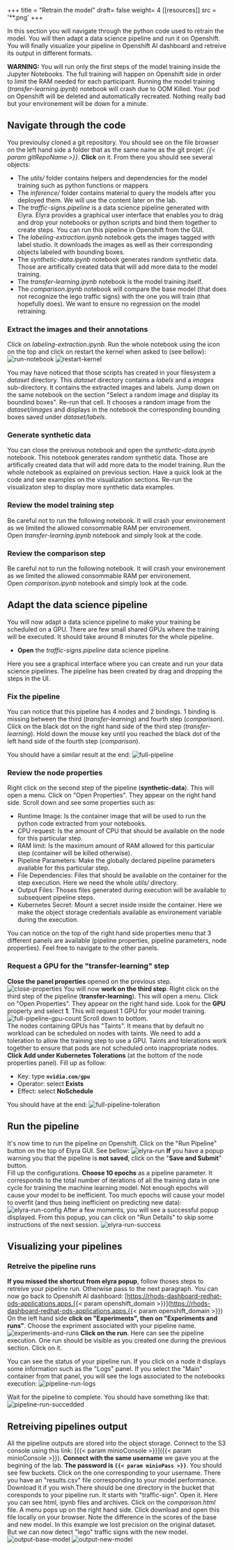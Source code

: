 +++
title = "Retrain the model"
draft= false
weight= 4
[[resources]]
  src = '**.png'
+++

In this section you will navigate through the python code used to retrain the model. You will then adapt a data science pipeline and run it on Openshift. You will finally visualize your pipeline in Openshift AI dashboard and retreive its output in different formats.

**WARNING:** You will run only the first steps of the model training inside the Jupyter Notebooks. The full training will happen on Openshift side in order to limit the RAM needed for each participant. Running the model training (*transfer-learning.ipynb*) notebook will crash due to OOM Killed. Your pod on Openshift will be deleted and automatically recreated. Nothing really bad but your environement will be down for a minute.

## Navigate through the code

You previoulsy cloned a git repository. You should see on the file browser on the left hand side a folder that as the same name as the git projet: *{{< param gitRepoName >}}*. **Click** on it. From there you should see several objects:
  - The *utils/* folder contains helpers and dependencies for the model training such as python functions or mappers
  - The *inference/* folder contains material to query the models after you deployed them. We will use the content later on the lab.
  - The *traffic-signs.pipeline* is a data science pipeline generated with Elyra. Elyra provides a graphical user interface that enables you to drag and drop your notebooks or python scripts and bind them together to create steps. You can run this pipeline in Openshift from the GUI.
  - The *labeling-extraction.ipynb* notebook gets the images tagged with label studio. It downloads the images as well as their corresponding objects labeled with bounding boxes.
  - The *synthetic-data.ipynb* notebook generates random synthetic data. Those are artifically created data that will add more data to the model training.  
  - The *transfer-learning.ipynb* notebook is the model training itself.
  - The *comparison.ipynb* notebook will compare the base model (that does not recognize the lego traffic signs) with the one you will train (that hopefully does). We want to ensure no regression on the model retraining.


### Extract the images and their annotations

Click on *labeling-extraction.ipynb*. Run the whole notebook using the icon on the top and click on restart the kernel when asked to (see bellow):
![run-notebook](run-notebook.png)
![restart-kernel](restart-kernel.png)

You may have noticed that those scripts has created in your filesystem a *dataset* directory. This *dataset* directory contains a *labels* and a *images* sub-directory. It contains the extracted images and labels. Jump down on the same notebook on the section "Select a random image and display its boundind boxes". Re-run that cell. It chooses a random image from the *dataset/images* and displays in the notebook the corresponding bounding boxes saved under *dataset/labels*.

### Generate synthetic data

You can close the preivous notebook and open the *synthetic-data.ipynb* notebook. This notebook generates random synthetic data. Those are artifically created data that will add more data to the model training. Run the whole notebook as explained on previous section. Have a quick look at the code and see examples on the visualization sections. Re-run the visualizaton step to display more synthetic data examples.

### Review the model training step

Be careful not to run the following notebook. It will crash your environement as we limited the allowed consommable RAM per environement.  
Open *transfer-learning.ipynb* notebook and simply look at the code.

### Review the comparison step

Be careful not to run the following notebook. It will crash your environement as we limited the allowed consommable RAM per environement.  
Open *comparison.ipynb* notebook and simply look at the code.

## Adapt the data science pipeline

You will now adapt a data science pipeline to make your training be scheduled on a GPU. There are few small shared GPUs where the training will be executed. It should take around 8 minutes for the whole pipeline.

* **Open** the *traffic-signs.pipeline* data science pipeline.

Here you see a graphical interface where you can create and run your data science pipelines. The pipeline has been created by drag and dropping the steps in the UI.

### Fix the pipeline

You can notice that this pipeline has 4 nodes and 2 bindings. 1 binding is missing between the third (*transfer-learning*) and fourth step (*comparison*). Click on the black dot on the right hand side of the third step (*transfer-learning*).  Hold down the mouse key until you reached the black dot of the left hand side of the fourth step (*comparison*).

You should have a similar result at the end:
![full-pipeline](full-pipeline.png)

### Review the node properties

Right click on the second step of the pipeline (**synthetic-data**). This will open a menu. Click on "Open Properties". They appear on the right hand side. Scroll down and see some properties such as:
  - Runtime Image: Is the container image that will be used to run the python code extracted from your notebooks.
  - CPU request: Is the amount of CPU that should be available on the node for this particular step.
  - RAM limit: Is the maximum amount of RAM allowed for this particular step (container will be killed otherwise).
  - Pipeline Parameters: Make the globally declared pipeline parameters available for this particular step.
  - File Dependencies: Files that should be available on the container for the step execution. Here we need the whole *utils/* directory.
  - Output Files: Thoses files generated during execution will be available to subsequent pipeline steps.
  - Kubernetes Secret: Mount a secret inside inside the container. Here we make the object storage credentials available as environement variable during the execution.

You can notice on the top of the right hand side properties menu that 3 different panels are available (pipeline properties, pipeline parameters, node properties). Feel free to navigate to the other panels.

### Request a GPU for the "transfer-learning" step

**Close the panel properties** opened on the previous step.
![close-properties](close-properties.png)
You will now **work on the third step**.
Right click on the third step of the pipeline (**transfer-learning**). This will open a menu. Click on "Open Properties". They appear on the right hand side. Look for the **GPU** property and select **1**. This will request 1 GPU for your model training. 
![full-pipeline-gpu-count](full-pipeline-gpu-count.png)
Scroll down to bottom.  
The nodes containing GPUs has "Taints". It means that by default no workload can be scheduled on nodes with taints. We need to add a toleration to allow the training step to use a GPU. Taints and tolerations work together to ensure that pods are not scheduled onto inappropriate nodes.  
**Click Add under Kubernetes Tolerations** (at the bottom of the node properties panel). Fill up as follow:
- Key: type **```nvidia.com/gpu```**
- Operator: select **Exists**
- Effect: select **NoSchedule**

You should have at the end:
![full-pipeline-toleration](full-pipeline-toleration.png)

## Run the pipeline

It's now time to run the pipeline on Openshift. Click on the "Run Pipeline" button on the top of Elyra GUI. See bellow:
![elyra-run](elyra-run.png)
**If** you have a popup warning you that the pipeline is **not saved**, click on the "**Save and Submit**" button.  
Fill up the configurations. **Choose 10 epochs** as a pipeline parameter. It corresponds to the total number of iterations of all the training data in one cycle for training the machine learning model. Not enough epochs will cause your model to be inefficient. Too much epochs will cause your model to overfit (and thus being inefficient on predicting new data):
![elyra-run-config](elyra-run-config.png)
After a few moments, you will see a successful popup displayed. From this popup, you can click on "Run Details" to skip some instructions of the next session.
![elyra-run-success](elyra-run-success.png)


## Visualizing your pipelines

### Retreive the pipeline runs

**If you missed the shortcut from elyra popup**, follow thoses steps to retreive your pipeline run. Otherwise pass to the next paragraph.
You can now go back to Openshift AI dashboard: [https://rhods-dashboard-redhat-ods-applications.apps.{{< param openshift_domain >}}](https://rhods-dashboard-redhat-ods-applications.apps.{{< param openshift_domain >}})
On the left hand side **click on "Experiments", then on "Experiments and runs"**. Choose the expriment associated with your pipeline name. 
![experiments-and-runs](experiments-and-runs.png)
**Click on the run**. Here can see the pipeline execution. One run should be visible as you created one during the previous section. Click on it.

You can see the status of your pipeline run. If you click on a node it displays some information such as the "Logs" panel. If you select the "Main" container from that panel, you will see the logs associated to the notebooks execution:
![pipeline-run-logs](pipeline-run-logs.png)

Wait for the pipeline to complete. You should have something like that:
![pipeline-run-succedded](pipeline-run-succedded.png)

## Retreiving pipelines output

All the pipeline outputs are stored into the object storage. Connect to the S3 console using this link: [{{< param minioConsole >}}]({{< param minioConsole >}}). **Connect with the same username** we gave you at the begining of the lab. **The password is ```{{< param minioPass >}}```**. You should see few buckets. Click on the one corresponding to your username. There you have an "results.csv" file corresponding to your model performance. Download it if you wish.There should be one directory in the bucket that coresponds to your pipeline run. It starts with "traffic-sign". Open it. Here you can see html, ipynb files and archives. Click on the *comparison.html* file. A menu pops up on the right hand side. Click download and open this file locally on your browser. Note the difference in the scores of the base and new model. In this example we lost precision on the original dataset. But we can now detect "lego" traffic signs with the new model.
![output-base-model](output-base-model.png)
![output-new-model](output-new-model.png)